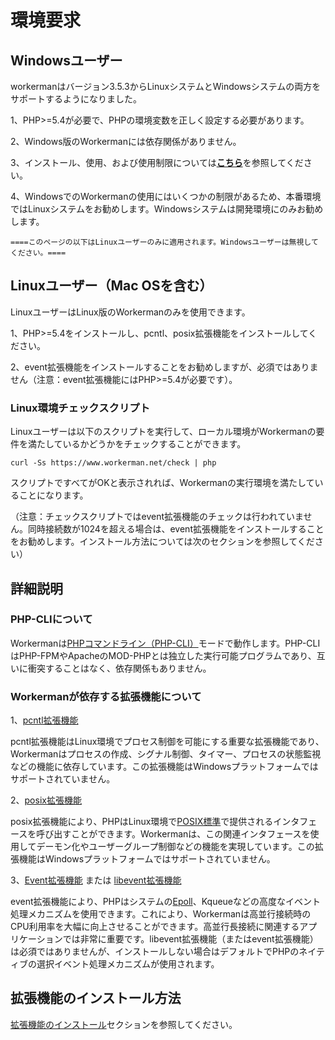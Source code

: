 # 環境要求

## Windowsユーザー
workermanはバージョン3.5.3からLinuxシステムとWindowsシステムの両方をサポートするようになりました。

1、PHP>=5.4が必要で、PHPの環境変数を正しく設定する必要があります。

2、Windows版のWorkermanには依存関係がありません。

3、インストール、使用、および使用制限については[**こちら**](https://www.workerman.net/windows)を参照してください。

4、WindowsでのWorkermanの使用にはいくつかの制限があるため、本番環境ではLinuxシステムをお勧めします。Windowsシステムは開発環境にのみお勧めします。

 ``` ====このページの以下はLinuxユーザーのみに適用されます。Windowsユーザーは無視してください。==== ```

## Linuxユーザー（Mac OSを含む）
LinuxユーザーはLinux版のWorkermanのみを使用できます。

1、PHP>=5.4をインストールし、pcntl、posix拡張機能をインストールしてください。

2、event拡張機能をインストールすることをお勧めしますが、必須ではありません（注意：event拡張機能にはPHP>=5.4が必要です）。

### Linux環境チェックスクリプト
Linuxユーザーは以下のスクリプトを実行して、ローカル環境がWorkermanの要件を満たしているかどうかをチェックすることができます。

```curl -Ss https://www.workerman.net/check | php```

スクリプトですべてがOKと表示されれば、Workermanの実行環境を満たしていることになります。

（注意：チェックスクリプトではevent拡張機能のチェックは行われていません。同時接続数が1024を超える場合は、event拡張機能をインストールすることをお勧めします。インストール方法については次のセクションを参照してください）

## 詳細説明

### PHP-CLIについて

Workermanは[PHPコマンドライン（PHP-CLI）](https://php.net/manual/zh/features.commandline.php)モードで動作します。PHP-CLIはPHP-FPMやApacheのMOD-PHPとは独立した実行可能プログラムであり、互いに衝突することはなく、依存関係もありません。

### Workermanが依存する拡張機能について

1、[pcntl拡張機能](https://cn2.php.net/manual/zh/book.pcntl.php)

pcntl拡張機能はLinux環境でプロセス制御を可能にする重要な拡張機能であり、Workermanはプロセスの作成、シグナル制御、タイマー、プロセスの状態監視などの機能に依存しています。この拡張機能はWindowsプラットフォームではサポートされていません。

2、[posix拡張機能](https://cn2.php.net/manual/zh/book.posix.php)

posix拡張機能により、PHPはLinux環境で[POSIX標準](https://baike.baidu.com/view/209573.htm)で提供されるインタフェースを呼び出すことができます。Workermanは、この関連インタフェースを使用してデーモン化やユーザーグループ制御などの機能を実現しています。この拡張機能はWindowsプラットフォームではサポートされていません。

3、[Event拡張機能](https://php.net/manual/zh/book.event.php) または [libevent拡張機能](https://cn2.php.net/manual/en/book.libevent.php)

event拡張機能により、PHPはシステムの[Epoll](https://baike.baidu.com/view/1385104.htm)、Kqueueなどの高度なイベント処理メカニズムを使用できます。これにより、Workermanは高並行接続時のCPU利用率を大幅に向上させることができます。高並行長接続に関連するアプリケーションでは非常に重要です。libevent拡張機能（またはevent拡張機能）は必須ではありませんが、インストールしない場合はデフォルトでPHPのネイティブの選択イベント処理メカニズムが使用されます。

## 拡張機能のインストール方法

[拡張機能のインストール](../appendices/install-extension.md)セクションを参照してください。
